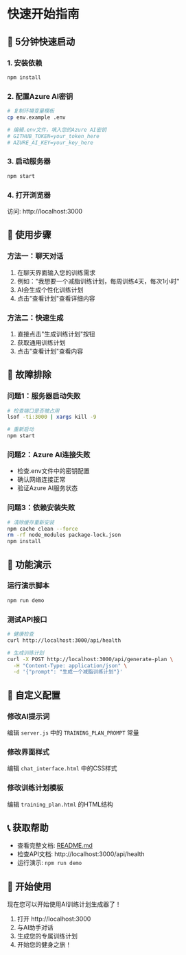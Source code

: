 # 快速开始指南

## 🚀 5分钟快速启动

### 1. 安装依赖
```bash
npm install
```

### 2. 配置Azure AI密钥
```bash
# 复制环境变量模板
cp env.example .env

# 编辑.env文件，填入您的Azure AI密钥
# GITHUB_TOKEN=your_token_here
# AZURE_AI_KEY=your_key_here
```

### 3. 启动服务器
```bash
npm start
```

### 4. 打开浏览器
访问: http://localhost:3000

## 🎯 使用步骤

### 方法一：聊天对话
1. 在聊天界面输入您的训练需求
2. 例如："我想要一个减脂训练计划，每周训练4天，每次1小时"
3. AI会生成个性化训练计划
4. 点击"查看计划"查看详细内容

### 方法二：快速生成
1. 直接点击"生成训练计划"按钮
2. 获取通用训练计划
3. 点击"查看计划"查看内容

## 🔧 故障排除

### 问题1：服务器启动失败
```bash
# 检查端口是否被占用
lsof -ti:3000 | xargs kill -9

# 重新启动
npm start
```

### 问题2：Azure AI连接失败
- 检查.env文件中的密钥配置
- 确认网络连接正常
- 验证Azure AI服务状态

### 问题3：依赖安装失败
```bash
# 清除缓存重新安装
npm cache clean --force
rm -rf node_modules package-lock.json
npm install
```

## 📱 功能演示

### 运行演示脚本
```bash
npm run demo
```

### 测试API接口
```bash
# 健康检查
curl http://localhost:3000/api/health

# 生成训练计划
curl -X POST http://localhost:3000/api/generate-plan \
  -H "Content-Type: application/json" \
  -d '{"prompt": "生成一个减脂训练计划"}'
```

## 🎨 自定义配置

### 修改AI提示词
编辑 `server.js` 中的 `TRAINING_PLAN_PROMPT` 常量

### 修改界面样式
编辑 `chat_interface.html` 中的CSS样式

### 修改训练计划模板
编辑 `training_plan.html` 的HTML结构

## 📞 获取帮助

- 查看完整文档: [README.md](README.md)
- 检查API文档: http://localhost:3000/api/health
- 运行演示: `npm run demo`

## 🎉 开始使用

现在您可以开始使用AI训练计划生成器了！

1. 打开 http://localhost:3000
2. 与AI助手对话
3. 生成您的专属训练计划
4. 开始您的健身之旅！
